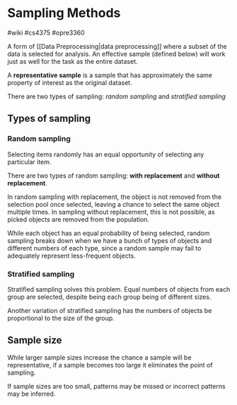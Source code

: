 # Sampling Methods
#wiki #cs4375 #opre3360 

A form of [[Data Preprocessing|data preprocessing]] where a subset of the data is selected for analysis. An effective sample (defined below) will work just as well for the task as the entire dataset.

A **representative sample** is a sample that has approximately the same property of interest as the original dataset.

There are two types of sampling: *random sampling* and *stratified sampling*

## Types of sampling
### Random sampling
Selecting items randomly has an equal opportunity of selecting any particular item.

There are two types of random sampling: **with replacement** and **without replacement**.

In random sampling with replacement, the object is not removed from the selection pool once selected, leaving a chance to select the same object multiple times. In sampling without replacement, this is not possible, as picked objects are removed from the population.

While each object has an equal probability of being selected, random sampling breaks down when we have a bunch of types of objects and different numbers of each type, since a random sample may fail to adequately represent less-frequent objects.

### Stratified sampling
Stratified sampling solves this problem. Equal numbers of objects from each group are selected, despite being each group being of different sizes.

Another variation of stratified sampling has the numbers of objects be proportional to the size of the group.

## Sample size
While larger sample sizes increase the chance a sample will be representative, if a sample becomes too large it eliminates the point of sampling.

If sample sizes are too small, patterns may be missed or incorrect patterns may be inferred.
